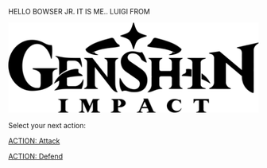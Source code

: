 HELLO BOWSER JR. IT IS ME.. LUIGI FROM

![sus](../../../img/GI.png)

Select your next action: 

[ACTION: Attack](../act3/attack3-2.md) 

[ACTION: Defend](../act3/guard3.md) 